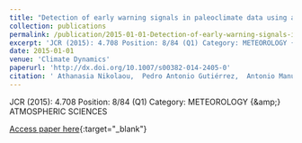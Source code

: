 ```yaml
---
title: "Detection of early warning signals in paleoclimate data using a genetic time series segmentation algorithm"
collection: publications
permalink: /publication/2015-01-01-Detection-of-early-warning-signals-in-paleoclimate-data-using-a-genetic-time-series-segmentation-algorithm
excerpt: 'JCR (2015): 4.708 Position: 8/84 (Q1) Category: METEOROLOGY {\&amp;} ATMOSPHERIC SCIENCES'
date: 2015-01-01
venue: 'Climate Dynamics'
paperurl: 'http://dx.doi.org/10.1007/s00382-014-2405-0'
citation: ' Athanasia Nikolaou,  Pedro Antonio Gutiérrez,  Antonio Manuel Durán-Rosal,  Isabelle Dicaire,  Francisco Fernandez-Navarro,  César Hervás-Martínez, &quot;Detection of early warning signals in paleoclimate data using a genetic time series segmentation algorithm.&quot; Climate Dynamics, Vol.44(7--8), 2015, pp.1919--1933.'
---
```

JCR (2015): 4.708 Position: 8/84 (Q1) Category: METEOROLOGY {\&amp;} ATMOSPHERIC SCIENCES

[Access paper here](http://dx.doi.org/10.1007/s00382-014-2405-0){:target="_blank"}
